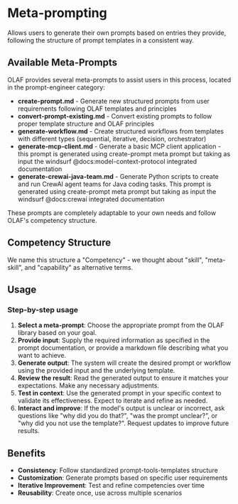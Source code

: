 # Meta-prompting

Allows users to generate their own prompts based on entries they provide, following the structure of prompt templates in a consistent way.

## Available Meta-Prompts

OLAF provides several meta-prompts to assist users in this process, located in the prompt-engineer category:

- **create-prompt.md** - Generate new structured prompts from user requirements following OLAF templates and principles
- **convert-prompt-existing.md** - Convert existing prompts to follow proper template structure and OLAF principles
- **generate-workflow.md** - Create structured workflows from templates with different types (sequential, iterative, decision, orchestrator)
- **generate-mcp-client.md** - Generate a basic MCP client application - this prompt is generated using create-prompt meta prompt but taking as input the windsurf @docs:model-context-protocol integrated documentation
- **generate-crewai-java-team.md** - Generate Python scripts to create and run CrewAI agent teams for Java coding tasks. This prompt is generated using create-prompt meta prompt but taking as input the windsurf @docs:crewai integrated documentation

These prompts are completely adaptable to your own needs and follow OLAF's competency structure.


## Competency Structure

We name this structure a "Competency" - we thought about "skill", "meta-skill", and "capability" as alternative terms.

## Usage


### Step-by-step usage

1. **Select a meta-prompt**: Choose the appropriate prompt from the OLAF library based on your goal.
2. **Provide input**: Supply the required information as specified in the prompt documentation, or provide a markdown file describing what you want to achieve.
3. **Generate output**: The system will create the desired prompt or workflow using the provided input and the underlying template.
4. **Review the result**: Read the generated output to ensure it matches your expectations. Make any necessary adjustments.
5. **Test in context**: Use the generated prompt in your specific context to validate its effectiveness. Expect to iterate and refine as needed.
6. **Interact and improve**: If the model's output is unclear or incorrect, ask questions like "why did you do that?", "was the prompt unclear?", or "why did you not use the template?". Request updates to improve future results.

## Benefits

- **Consistency**: Follow standardized prompt-tools-templates structure
- **Customization**: Generate prompts based on specific user requirements
- **Iterative Improvement**: Test and refine competencies over time
- **Reusability**: Create once, use across multiple scenarios
